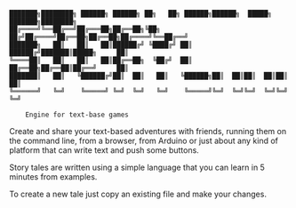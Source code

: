 

	███████╗████████╗ ██████╗ ██████╗ ██╗   ██╗ ██████╗██████╗  █████╗ ███████╗████████╗
	██╔════╝╚══██╔══╝██╔═══██╗██╔══██╗╚██╗ ██╔╝██╔════╝██╔══██╗██╔══██╗██╔════╝╚══██╔══╝
	███████╗   ██║   ██║   ██║██████╔╝ ╚████╔╝ ██║     ██████╔╝███████║█████╗     ██║
	╚════██║   ██║   ██║   ██║██╔══██╗  ╚██╔╝  ██║     ██╔══██╗██╔══██║██╔══╝     ██║
	███████║   ██║   ╚██████╔╝██║  ██║   ██║   ╚██████╗██║  ██║██║  ██║██║        ██║
	╚══════╝   ╚═╝    ╚═════╝ ╚═╝  ╚═╝   ╚═╝    ╚═════╝╚═╝  ╚═╝╚═╝  ╚═╝╚═╝        ╚═╝

        Engine for text-base games


Create and share your text-based adventures
with friends, running them on the command line,
from a browser, from Arduino or just about any
kind of platform that can write text and push
some buttons.

Story tales are written using a simple language
that you can learn in 5 minutes from examples.

To create a new tale just copy an existing file
and make your changes.

